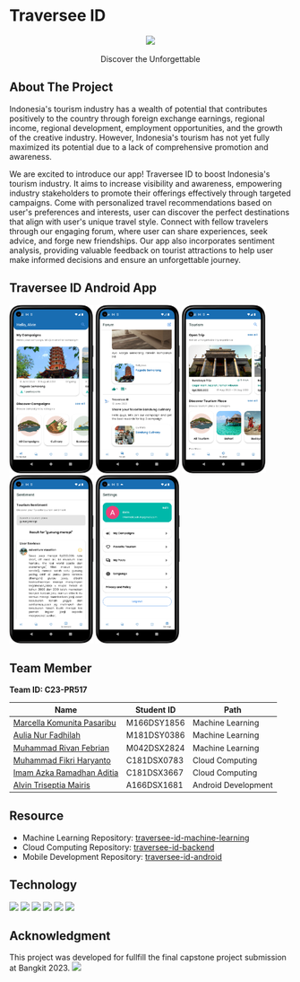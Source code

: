 # Traversee ID
<p align="center">
    <img src="https://hackmd.io/_uploads/HJkpH4Nwh.png">
</p>
<p align="center">Discover the Unforgettable</p>


## About The Project
Indonesia's tourism industry has a wealth of potential that contributes positively to the country through foreign exchange earnings, regional income, regional development, employment opportunities, and the growth of the creative industry. However, Indonesia's tourism has not yet fully maximized its potential due to a lack of comprehensive promotion and awareness. 

We are excited to introduce our app! Traversee ID to boost Indonesia's tourism industry. It aims to increase visibility and awareness, empowering industry stakeholders to promote their offerings effectively through targeted campaigns. Come with personalized travel recommendations based on user's preferences and interests, user can discover the perfect destinations that align with user's unique travel style. Connect with fellow travelers through our engaging forum, where user can share experiences, seek advice, and forge new friendships. Our app also incorporates sentiment analysis, providing valuable feedback on tourist attractions to help user make informed decisions and ensure an unforgettable journey.

## Traversee ID Android App
<img src="./campaign.png" width="150" height="300" /> <img src="./forum.png" width="150" height="300" /> <img src="./tourism.png" width="150" height="300" /> <img src="./sentiment.png" width="150" height="300" /> <img src="./settings.png" width="150" height="300" /> 


## Team Member
<b>Team ID: C23-PR517</b>

| Name                       | Student ID  | Path                |
| -------------------------- | ----------- | ------------------- |
| [Marcella Komunita Pasaribu](https://www.linkedin.com/in/marcellakomunita/) | M166DSY1856 | Machine Learning    |
| [Aulia Nur Fadhilah](https://www.linkedin.com/in/auliaanf/)         | M181DSY0386 | Machine Learning    |
| [Muhammad Rivan Febrian](https://www.linkedin.com/in/rivanfebrian123/)     | M042DSX2824 | Machine Learning    |
| [Muhammad Fikri Haryanto](https://www.linkedin.com/in/mfikriharyanto/)    | C181DSX0783 | Cloud Computing     |
|  [Imam Azka Ramadhan Aditia](https://www.linkedin.com/in/imam-azka-ramadhan/) | C181DSX3667 | Cloud Computing     |
| [Alvin Triseptia Mairis](https://www.linkedin.com/in/alvin-triseptia-mairis/)     | A166DSX1681 | Android Development |


## Resource
- Machine Learning Repository: [traversee-id-machine-learning](https://github.com/Traversee-ID/traversee-id-machine-learning)
- Cloud Computing Repository: [traversee-id-backend](https://github.com/Traversee-ID/traversee-id-backend)
- Mobile Development Repository: [traversee-id-android](https://github.com/Traversee-ID/traversee-id-android)



## Technology
![](https://img.shields.io/badge/python-3670A0?style=flat&logo=python&logoColor=ffdd54) ![](https://img.shields.io/badge/Kotlin-0095D5?&style=flat&logo=kotlin&logoColor=white) ![](https://img.shields.io/badge/TensorFlow-FF6F00?style=flat&logo=tensorflow&logoColor=white) ![](https://img.shields.io/badge/Flask-000000?style=flat&logo=flask&logoColor=white) ![](https://img.shields.io/badge/Google_Cloud-4285F4?style=flat&logo=google-cloud&logoColor=white) ![](https://img.shields.io/badge/Figma-F24E1E?style=flat&logo=figma&logoColor=white) 
 
## Acknowledgment
This project was developed for fullfill the final capstone project submission at Bangkit 2023.
![](https://hackmd.io/_uploads/r1VL5VVvh.png)

 
